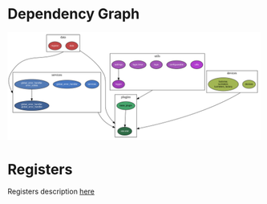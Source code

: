 # Dependency Graph

![Dependency Graph](dep_graph.svg)

# Registers

Registers description [here](../registers.md#Statistics)